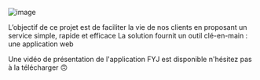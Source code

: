 ![image](https://user-images.githubusercontent.com/83395559/139408955-a2b7a888-5847-4eb0-b283-484928bf0f4e.png)

L’objectif de ce projet est de faciliter la vie de nos clients en proposant un service simple, rapide et efficace
La solution fournit un outil clé-en-main : une application web

Une vidéo de présentation de l'application FYJ est disponible n'hésitez pas à la télécharger 🙃
